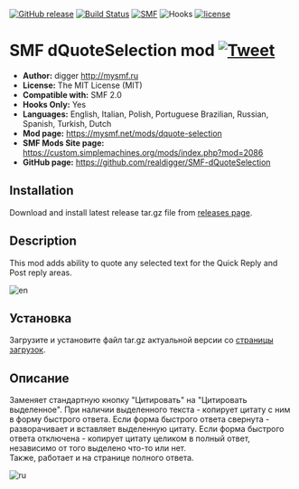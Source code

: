[![GitHub release](https://img.shields.io/github/release/realdigger/SMF-dQuoteSelection.svg)](https://github.com/realdigger/SMF-dQuoteSelection/releases)
[![Build Status](https://travis-ci.org/realdigger/SMF-dQuoteSelection.svg?branch=master)](https://travis-ci.org/realdigger/SMF-dQuoteSelection)
[![SMF](https://img.shields.io/badge/SMF-2.0-blue.svg?style==flat)](https://simplemachines.org)
![Hooks](https://img.shields.io/badge/hooks%20only-✓-blue.svg?style==flat)
[![license](https://img.shields.io/github/license/realdigger/SMF-dQuoteSelection.svg)](https://github.com/realdigger/SMF-dQuoteSelection/blob/master/license.txt)
# SMF dQuoteSelection mod [![Tweet](https://img.shields.io/twitter/url/http/shields.io.svg?style=social)](https://twitter.com/intent/tweet?text=SMF%dQuoteSelection.%20This%20mod%20adds%20ability%20to%20quote%20any%20selected%20text%20for%20the%20Quick%20Reply%20and%20Post%20reply%20areas.&url=https://github.com/realdigger/SMF-dQuoteSelection&hashtags=smf,dQuoteSelection)
* **Author:** digger http://mysmf.ru
* **License:** The MIT License (MIT)
* **Compatible with:** SMF 2.0
* **Hooks Only:** Yes  
* **Languages:** English, Italian, Polish, Portuguese Brazilian, Russian, Spanish, Turkish, Dutch
* **Mod page:** https://mysmf.net/mods/dquote-selection
* **SMF Mods Site page:** https://custom.simplemachines.org/mods/index.php?mod=2086
* **GitHub page:** https://github.com/realdigger/SMF-dQuoteSelection

## Installation  
Download and install latest release tar.gz file from [releases page](https://github.com/realdigger/SMF-dQuoteSelection/releases).

## Description
This mod adds ability to quote any selected text for the Quick Reply and Post reply areas.

![en](https://cloud.githubusercontent.com/assets/1187218/26083700/55f7dcf2-39e8-11e7-92eb-b23cbc1f121a.png)

## Установка    
Загрузите и установите файл tar.gz актуальной версии со [страницы загрузок](https://github.com/realdigger/SMF-dQuoteSelection/releases).

## Описание
Заменяет стандартную кнопку "Цитировать" на "Цитировать выделенное".
При наличии выделенного текста - копирует цитату с ним в форму быстрого ответа. Если форма быстрого ответа свернута - разворачивает и вставляет выделенную цитату.
Если форма быстрого ответа отключена - копирует цитату целиком в полный ответ, независимо от того выделено что-то или нет.  
Также, работает и на странице полного ответа.

![ru](https://cloud.githubusercontent.com/assets/1187218/26083701/5625cfb8-39e8-11e7-8dec-d52000a1d579.png)
